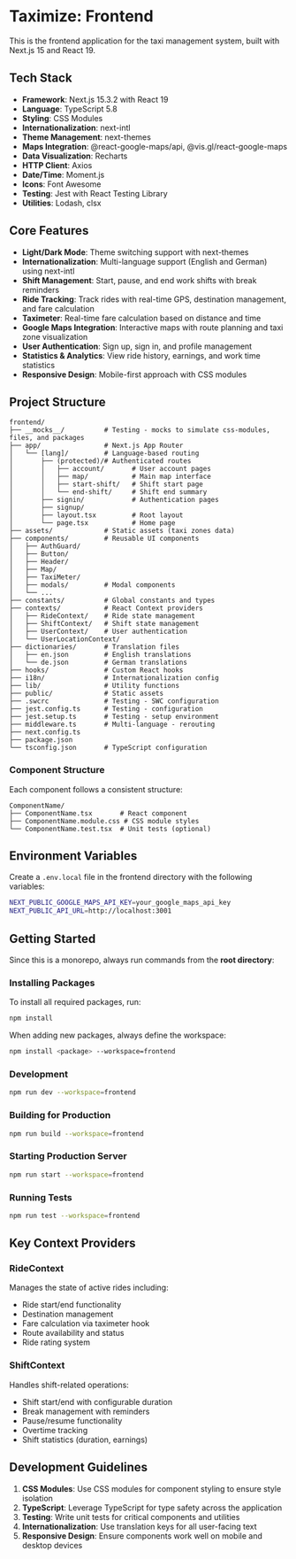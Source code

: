 # Taximize: Frontend

This is the frontend application for the taxi management system, built with Next.js 15 and React 19.

## Tech Stack

- **Framework**: Next.js 15.3.2 with React 19
- **Language**: TypeScript 5.8
- **Styling**: CSS Modules
- **Internationalization**: next-intl
- **Theme Management**: next-themes
- **Maps Integration**: @react-google-maps/api, @vis.gl/react-google-maps
- **Data Visualization**: Recharts
- **HTTP Client**: Axios
- **Date/Time**: Moment.js
- **Icons**: Font Awesome
- **Testing**: Jest with React Testing Library
- **Utilities**: Lodash, clsx

## Core Features

- **Light/Dark Mode**: Theme switching support with next-themes
- **Internationalization**: Multi-language support (English and German) using next-intl
- **Shift Management**: Start, pause, and end work shifts with break reminders
- **Ride Tracking**: Track rides with real-time GPS, destination management, and fare calculation
- **Taximeter**: Real-time fare calculation based on distance and time
- **Google Maps Integration**: Interactive maps with route planning and taxi zone visualization
- **User Authentication**: Sign up, sign in, and profile management
- **Statistics & Analytics**: View ride history, earnings, and work time statistics
- **Responsive Design**: Mobile-first approach with CSS modules

## Project Structure

```text
frontend/
├── __mocks__/          # Testing - mocks to simulate css-modules, files, and packages
├── app/                # Next.js App Router
│   └── [lang]/         # Language-based routing
│       ├── (protected)/# Authenticated routes
│       │   ├── account/       # User account pages
│       │   ├── map/           # Main map interface
│       │   ├── start-shift/   # Shift start page
│       │   └── end-shift/     # Shift end summary
│       ├── signin/            # Authentication pages
│       ├── signup/
│       ├── layout.tsx         # Root layout
│       └── page.tsx           # Home page
├── assets/             # Static assets (taxi zones data)
├── components/         # Reusable UI components
│   ├── AuthGuard/
│   ├── Button/
│   ├── Header/
│   ├── Map/
│   ├── TaxiMeter/
│   ├── modals/         # Modal components
│   └── ...
├── constants/          # Global constants and types
├── contexts/           # React Context providers
│   ├── RideContext/    # Ride state management
│   ├── ShiftContext/   # Shift state management
│   ├── UserContext/    # User authentication
│   └── UserLocationContext/
├── dictionaries/       # Translation files
│   ├── en.json         # English translations
│   └── de.json         # German translations
├── hooks/              # Custom React hooks
├── i18n/               # Internationalization config
├── lib/                # Utility functions
├── public/             # Static assets
├── .swcrc              # Testing - SWC configuration
├── jest.config.ts      # Testing - configuration
├── jest.setup.ts       # Testing - setup environment
├── middleware.ts       # Multi-language - rerouting
├── next.config.ts
├── package.json
└── tsconfig.json       # TypeScript configuration
```

### Component Structure

Each component follows a consistent structure:

```text
ComponentName/
├── ComponentName.tsx       # React component
├── ComponentName.module.css # CSS module styles
└── ComponentName.test.tsx  # Unit tests (optional)
```

## Environment Variables

Create a `.env.local` file in the frontend directory with the following variables:

```bash
NEXT_PUBLIC_GOOGLE_MAPS_API_KEY=your_google_maps_api_key
NEXT_PUBLIC_API_URL=http://localhost:3001
```

## Getting Started

Since this is a monorepo, always run commands from the **root directory**:

### Installing Packages
To install all required packages, run:
```bash
npm install
```

When adding new packages, always define the workspace:
```bash
npm install <package> --workspace=frontend
```

### Development
```bash
npm run dev --workspace=frontend
```

### Building for Production
```bash
npm run build --workspace=frontend
```

### Starting Production Server
```bash
npm run start --workspace=frontend
```

### Running Tests
```bash
npm run test --workspace=frontend
```

## Key Context Providers

### RideContext
Manages the state of active rides including:
- Ride start/end functionality
- Destination management
- Fare calculation via taximeter hook
- Route availability and status
- Ride rating system

### ShiftContext
Handles shift-related operations:
- Shift start/end with configurable duration
- Break management with reminders
- Pause/resume functionality
- Overtime tracking
- Shift statistics (duration, earnings)

## Development Guidelines

1. **CSS Modules**: Use CSS modules for component styling to ensure style isolation
2. **TypeScript**: Leverage TypeScript for type safety across the application
3. **Testing**: Write unit tests for critical components and utilities
4. **Internationalization**: Use translation keys for all user-facing text
5. **Responsive Design**: Ensure components work well on mobile and desktop devices